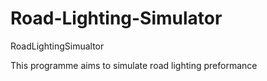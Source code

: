 # Road-Lighting-Simulator
RoadLightingSimualtor

This programme aims to simulate road lighting preformance
